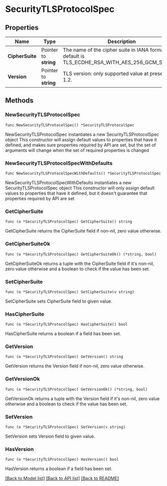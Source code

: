 # SecurityTLSProtocolSpec

## Properties

Name | Type | Description | Notes
------------ | ------------- | ------------- | -------------
**CipherSuite** | Pointer to **string** | The name of the cipher suite in IANA format default is TLS_ECDHE_RSA_WITH_AES_256_GCM_SHA384. | [optional] 
**Version** | Pointer to **string** | TLS version: only supported value at present is 1.2. | [optional] 

## Methods

### NewSecurityTLSProtocolSpec

`func NewSecurityTLSProtocolSpec() *SecurityTLSProtocolSpec`

NewSecurityTLSProtocolSpec instantiates a new SecurityTLSProtocolSpec object
This constructor will assign default values to properties that have it defined,
and makes sure properties required by API are set, but the set of arguments
will change when the set of required properties is changed

### NewSecurityTLSProtocolSpecWithDefaults

`func NewSecurityTLSProtocolSpecWithDefaults() *SecurityTLSProtocolSpec`

NewSecurityTLSProtocolSpecWithDefaults instantiates a new SecurityTLSProtocolSpec object
This constructor will only assign default values to properties that have it defined,
but it doesn't guarantee that properties required by API are set

### GetCipherSuite

`func (o *SecurityTLSProtocolSpec) GetCipherSuite() string`

GetCipherSuite returns the CipherSuite field if non-nil, zero value otherwise.

### GetCipherSuiteOk

`func (o *SecurityTLSProtocolSpec) GetCipherSuiteOk() (*string, bool)`

GetCipherSuiteOk returns a tuple with the CipherSuite field if it's non-nil, zero value otherwise
and a boolean to check if the value has been set.

### SetCipherSuite

`func (o *SecurityTLSProtocolSpec) SetCipherSuite(v string)`

SetCipherSuite sets CipherSuite field to given value.

### HasCipherSuite

`func (o *SecurityTLSProtocolSpec) HasCipherSuite() bool`

HasCipherSuite returns a boolean if a field has been set.

### GetVersion

`func (o *SecurityTLSProtocolSpec) GetVersion() string`

GetVersion returns the Version field if non-nil, zero value otherwise.

### GetVersionOk

`func (o *SecurityTLSProtocolSpec) GetVersionOk() (*string, bool)`

GetVersionOk returns a tuple with the Version field if it's non-nil, zero value otherwise
and a boolean to check if the value has been set.

### SetVersion

`func (o *SecurityTLSProtocolSpec) SetVersion(v string)`

SetVersion sets Version field to given value.

### HasVersion

`func (o *SecurityTLSProtocolSpec) HasVersion() bool`

HasVersion returns a boolean if a field has been set.


[[Back to Model list]](../README.md#documentation-for-models) [[Back to API list]](../README.md#documentation-for-api-endpoints) [[Back to README]](../README.md)


